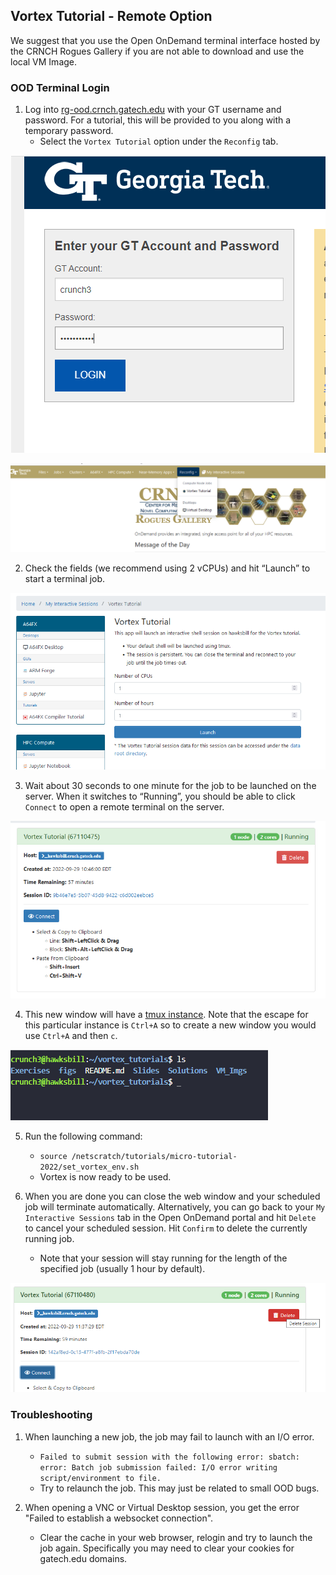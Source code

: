 ## Vortex Tutorial - Remote Option

We suggest that you use the Open OnDemand terminal interface hosted by the CRNCH Rogues Gallery if you are not able to download and use the local VM Image. 

### OOD Terminal Login

1) Log into [rg-ood.crnch.gatech.edu](https://rg-ood.crnch.gatech.edu) with your GT username and password. For a tutorial, this will be provided to you along with a temporary password.
    - Select the `Vortex Tutorial` option under the `Reconfig` tab.

<div style="text-align: center;">
    
![RG OOD login](figs/vortex_tutorial_login.PNG "RG OOD Login")

</div>

![RG OOD Portal](figs/vortex_tutorial.PNG "OOD Vortex Portal")

2) Check the fields (we recommend using 2 vCPUs) and hit “Launch” to start a terminal job. 

![Vortex Job](figs/vortex_tutorial_2.PNG "OOD Vortex Job")

3) Wait about 30 seconds to one minute for the job to be launched on the server. When it switches to “Running”, you should be able to click `Connect` to open a remote terminal on the server.

![Vortex Running](figs/vortex_tutorial_3.PNG "OOD Vortex Running")

4) This new window will have a [tmux instance](https://www.ocf.berkeley.edu/~ckuehl/tmux/). Note that the escape for this particular instance is `Ctrl+A` so to create a new window you would use `Ctrl+A` and then `c`.

![Vortex Tmux](figs/vortex_tutorial_4.PNG "OOD Vortex Tmux")

5) Run the following command:
    * `source /netscratch/tutorials/micro-tutorial-2022/set_vortex_env.sh`
    * Vortex is now ready to be used.

6) When you are done you can close the web window and your scheduled job will terminate automatically. Alternatively, you can go back to your `My Interactive Sessions` tab in the Open OnDemand portal and hit `Delete` to cancel your scheduled session. Hit `Confirm` to delete the currently running job.
    * Note that your session will stay running for the length of the specified job (usually 1 hour by default).

![Vortex Delete](figs/vortex_tutorial_delete.PNG "OOD Vortex Delete")


### Troubleshooting

1) When launching a new job, the job may fail to launch with an I/O error.
    * `Failed to submit session with the following error: sbatch: error: Batch job submission failed: I/O error writing script/environment to file.`
    * Try to relaunch the job. This may just be related to small OOD bugs.

2) When opening a VNC or Virtual Desktop session, you get the error "Failed to establish a websocket connection".
    * Clear the cache in your web browser, relogin and try to launch the job again. Specifically you may need to clear your cookies for gatech.edu domains.
